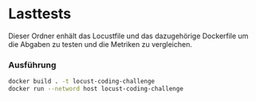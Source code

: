 # Lasttests

Dieser Ordner enhält das Locustfile und das dazugehörige Dockerfile um die Abgaben zu testen und die Metriken zu vergleichen.

### Ausführung
```bash
docker build . -t locust-coding-challenge
docker run --netword host locust-coding-challenge
```
